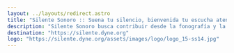 ```yaml
---
layout: ../layouts/redirect.astro
title: "Silente Sonoro :: Suena tu silencio, bienvenida tu escucha atenta."
description: "Silente Sonoro busca contribuir desde la fonografía y la narrativa sonora al análisis crítico del ambiente que el Ser Humano ha creado en torno a sus distintas percepciones del silencio."
destination: "https://silente.dyne.org"
logo: "https://silente.dyne.org/assets/images/logo/logo_15-ss14.jpg"
---
```


